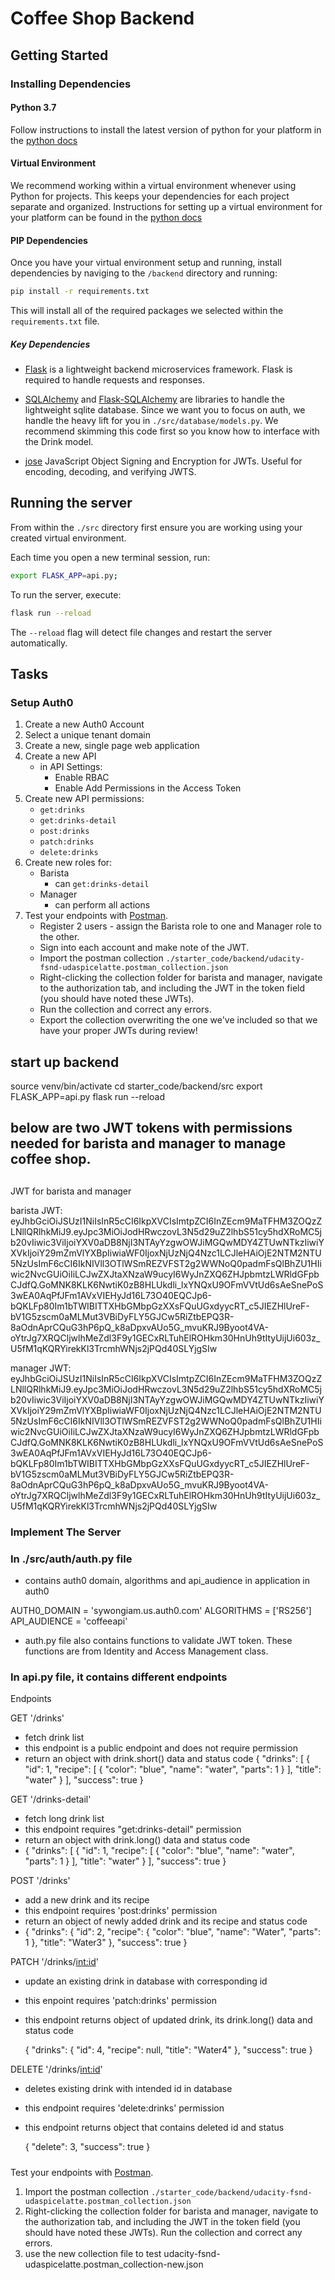 # Coffee Shop Backend

## Getting Started

### Installing Dependencies

#### Python 3.7

Follow instructions to install the latest version of python for your platform in the [python docs](https://docs.python.org/3/using/unix.html#getting-and-installing-the-latest-version-of-python)

#### Virtual Environment

We recommend working within a virtual environment whenever using Python for projects. This keeps your dependencies for each project separate and organized. Instructions for setting up a virtual environment for your platform can be found in the [python docs](https://packaging.python.org/guides/installing-using-pip-and-virtual-environments/)

#### PIP Dependencies

Once you have your virtual environment setup and running, install dependencies by naviging to the `/backend` directory and running:

```bash
pip install -r requirements.txt
```

This will install all of the required packages we selected within the `requirements.txt` file.

##### Key Dependencies

- [Flask](http://flask.pocoo.org/) is a lightweight backend microservices framework. Flask is required to handle requests and responses.

- [SQLAlchemy](https://www.sqlalchemy.org/) and [Flask-SQLAlchemy](https://flask-sqlalchemy.palletsprojects.com/en/2.x/) are libraries to handle the lightweight sqlite database. Since we want you to focus on auth, we handle the heavy lift for you in `./src/database/models.py`. We recommend skimming this code first so you know how to interface with the Drink model.

- [jose](https://python-jose.readthedocs.io/en/latest/) JavaScript Object Signing and Encryption for JWTs. Useful for encoding, decoding, and verifying JWTS.

## Running the server

From within the `./src` directory first ensure you are working using your created virtual environment.

Each time you open a new terminal session, run:

```bash
export FLASK_APP=api.py;
```

To run the server, execute:

```bash
flask run --reload
```

The `--reload` flag will detect file changes and restart the server automatically.

## Tasks

### Setup Auth0

1. Create a new Auth0 Account
2. Select a unique tenant domain
3. Create a new, single page web application
4. Create a new API
   - in API Settings:
     - Enable RBAC
     - Enable Add Permissions in the Access Token
5. Create new API permissions:
   - `get:drinks`
   - `get:drinks-detail`
   - `post:drinks`
   - `patch:drinks`
   - `delete:drinks`
6. Create new roles for:
   - Barista
     - can `get:drinks-detail`
   - Manager
     - can perform all actions
7. Test your endpoints with [Postman](https://getpostman.com).
   - Register 2 users - assign the Barista role to one and Manager role to the other.
   - Sign into each account and make note of the JWT.
   - Import the postman collection `./starter_code/backend/udacity-fsnd-udaspicelatte.postman_collection.json`
   - Right-clicking the collection folder for barista and manager, navigate to the authorization tab, and including the JWT in the token field (you should have noted these JWTs).
   - Run the collection and correct any errors.
   - Export the collection overwriting the one we've included so that we have your proper JWTs during review!


## start up backend

source venv/bin/activate
cd starter_code/backend/src
export FLASK_APP=api.py
flask run --reload


##  below are two JWT tokens with permissions needed for barista and manager to manage coffee shop.
##

JWT for barista and manager

barista JWT:
eyJhbGciOiJSUzI1NiIsInR5cCI6IkpXVCIsImtpZCI6InZEcm9MaTFHM3ZOQzZLNllQRlhkMiJ9.eyJpc3MiOiJodHRwczovL3N5d29uZ2lhbS51cy5hdXRoMC5jb20vIiwic3ViIjoiYXV0aDB8NjI3NTAyYzgwOWJiMGQwMDY4ZTUwNTkzIiwiYXVkIjoiY29mZmVlYXBpIiwiaWF0IjoxNjUzNjQ4Nzc1LCJleHAiOjE2NTM2NTU5NzUsImF6cCI6IkNIVll3OTlWSmREZVFST2g2WWNoQ0padmFsQlBhZU1HIiwic2NvcGUiOiIiLCJwZXJtaXNzaW9ucyI6WyJnZXQ6ZHJpbmtzLWRldGFpbCJdfQ.GoMNK8KLK6NwtiK0zB8HLUkdli_lxYNQxU9OFmVVtUd6sAeSnePoS3wEA0AqPfJFm1AVxVIEHyJd16L73O40EQCJp6-bQKLFp80Im1bTWIBITTXHbGMbpGzXXsFQuUGxdyycRT_c5JIEZHlUreF-bV1G5zscm0aMLMut3VBiDyFLY5GJCw5RiZtbEPQ3R-8aOdnAprCQuG3hP6pQ_k8aDpxvAUo5G_mvuKRJ9Byoot4VA-oYtrJg7XRQCljwlhMeZdl3F9y1GECxRLTuhElROHkm30HnUh9tItyUijUi603z_U5fM1qKQRYirekKl3TrcmhWNjs2jPQd40SLYjgSIw

manager JWT:
eyJhbGciOiJSUzI1NiIsInR5cCI6IkpXVCIsImtpZCI6InZEcm9MaTFHM3ZOQzZLNllQRlhkMiJ9.eyJpc3MiOiJodHRwczovL3N5d29uZ2lhbS51cy5hdXRoMC5jb20vIiwic3ViIjoiYXV0aDB8NjI3NTAyYzgwOWJiMGQwMDY4ZTUwNTkzIiwiYXVkIjoiY29mZmVlYXBpIiwiaWF0IjoxNjUzNjQ4Nzc1LCJleHAiOjE2NTM2NTU5NzUsImF6cCI6IkNIVll3OTlWSmREZVFST2g2WWNoQ0padmFsQlBhZU1HIiwic2NvcGUiOiIiLCJwZXJtaXNzaW9ucyI6WyJnZXQ6ZHJpbmtzLWRldGFpbCJdfQ.GoMNK8KLK6NwtiK0zB8HLUkdli_lxYNQxU9OFmVVtUd6sAeSnePoS3wEA0AqPfJFm1AVxVIEHyJd16L73O40EQCJp6-bQKLFp80Im1bTWIBITTXHbGMbpGzXXsFQuUGxdyycRT_c5JIEZHlUreF-bV1G5zscm0aMLMut3VBiDyFLY5GJCw5RiZtbEPQ3R-8aOdnAprCQuG3hP6pQ_k8aDpxvAUo5G_mvuKRJ9Byoot4VA-oYtrJg7XRQCljwlhMeZdl3F9y1GECxRLTuhElROHkm30HnUh9tItyUijUi603z_U5fM1qKQRYirekKl3TrcmhWNjs2jPQd40SLYjgSIw


### Implement The Server

### In ./src/auth/auth.py file

- contains auth0 domain, algorithms and api_audience in application in auth0 

AUTH0_DOMAIN = 'sywongiam.us.auth0.com'
ALGORITHMS = ['RS256']
API_AUDIENCE = 'coffeeapi'

- auth.py file also contains functions to validate JWT token.  These functions are from
Identity and Access Management class.


###  In api.py file, it contains different endpoints

Endpoints

GET '/drinks'
- fetch drink list
- this endpoint is a public endpoint and does not require permission
- return an object with drink.short() data and status code
  {
      "drinks": [
          {
              "id": 1,
              "recipe": [
                  {
                      "color": "blue",
                      "name": "water",
                      "parts": 1
                  }
              ],
              "title": "water"
          }
      ],
      "success": true
  }


GET '/drinks-detail'
- fetch long drink list
- this endpoint requires "get:drinks-detail" permission
- return an object with drink.long() data and status code
- {
    "drinks": [
        {
            "id": 1,
            "recipe": [
                {
                    "color": "blue",
                    "name": "water",
                    "parts": 1
                }
            ],
            "title": "water"
        }
    ],
    "success": true
}




POST '/drinks'
- add a new drink and its recipe
- this endpoint requires 'post:drinks' permission
- return an object of newly added drink and its recipe and status code 
- {
    "drinks": {
        "id": 2,
        "recipe": {
            "color": "blue",
            "name": "Water",
            "parts": 1
        },
        "title": "Water3"
    },
    "success": true
}



PATCH '/drinks/<int:id>'
- update an existing drink in database with corresponding id 
- this enpoint requires 'patch:drinks' permission
- this endpoint returns object of updated drink, its drink.long() data and status code

    {
        "drinks": {
            "id": 4,
            "recipe": null,
            "title": "Water4"
        },
        "success": true
    }

  


DELETE '/drinks/<int:id>'
- deletes existing drink with intended id in database 
- this endpoint requires 'delete:drinks' permission
- this endpoint returns object that contains deleted id and status

    {
        "delete": 3,
        "success": true
    }



#####

Test your endpoints with [Postman](https://getpostman.com).
   
1. Import the postman collection `./starter_code/backend/udacity-fsnd-udaspicelatte.postman_collection.json`
2. Right-clicking the collection folder for barista and manager, navigate to the authorization tab, and including the JWT in the token field (you should have noted these JWTs).
Run the collection and correct any errors.
3. use the new collection file to test udacity-fsnd-udaspicelatte.postman_collection-new.json

